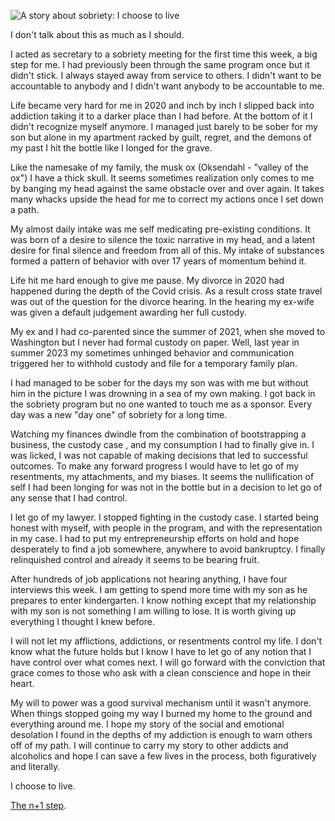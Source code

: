 ![A story about sobriety: I choose to
live](https://storage.googleapis.com/hox-io-blog-assets/2024-06-05-sobriety.webp)

I don't talk about this as much as I should.

I acted as secretary to a sobriety meeting for the first time this week, a big
step for me. I had previously been through the same program once but it didn't
stick. I always stayed away from service to others. I didn't want to be
accountable to anybody and I didn't want anybody to be accountable to me.

Life became very hard for me in 2020 and inch by inch I slipped back into
addiction taking it to a darker place than I had before. At the bottom of it I
didn't recognize myself anymore. I managed just barely to be sober for my son
but alone in my apartment racked by guilt, regret, and the demons of my past I
hit the bottle like I longed for the grave.

Like the namesake of my family, the musk ox (Oksendahl - "valley of the ox") I
have a thick skull. It seems sometimes realization only comes to me by banging
my head against the same obstacle over and over again. It takes many whacks
upside the head for me to correct my actions once I set down a path.

My almost daily intake was me self medicating pre-existing conditions. It was
born of a desire to silence the toxic narrative in my head, and a latent desire
for final silence and freedom from all of this. My intake of substances formed a
pattern of behavior with over 17 years of momentum behind it.

Life hit me hard enough to give me pause. My divorce in 2020 had happened during
the depth of the Covid crisis. As a result cross state travel was out of the
question for the divorce hearing. In the hearing my ex-wife was given a default
judgement awarding her full custody.

My ex and I had co-parented since the summer of 2021, when she moved to
Washington but I never had formal custody on paper. Well, last year in summer
2023 my sometimes unhinged behavior and communication triggered her to withhold
custody and file for a temporary family plan.

I had managed to be sober for the days my son was with me but without him in the
picture I was drowning in a sea of my own making. I got back in the sobriety
program but no one wanted to touch me as a sponsor. Every day was a new "day
one" of sobriety for a long time.

Watching my finances dwindle from the combination of bootstrapping a business,
the custody case , and my consumption I had to finally give in. I was licked, I
was not capable of making decisions that led to successful outcomes. To make any
forward progress I would have to let go of my resentments, my attachments, and
my biases. It seems the nullification of self I had been longing for was not in
the bottle but in a decision to let go of any sense that I had control.

I let go of my lawyer. I stopped fighting in the custody case. I started being
honest with myself, with people in the program, and with the representation in
my case. I had to put my entrepreneurship efforts on hold and hope desperately
to find a job somewhere, anywhere to avoid bankruptcy. I finally relinquished
control and already it seems to be bearing fruit.

After hundreds of job applications not hearing anything, I have four interviews
this week. I am getting to spend more time with my son as he prepares to enter
kindergarten. I know nothing except that my relationship with my son is not
something I am willing to lose. It is worth giving up everything I thought I
knew before.

I will not let my afflictions, addictions, or resentments control my life. I
don't know what the future holds but I know I have to let go of any notion that
I have control over what comes next. I will go forward with the conviction that
grace comes to those who ask with a clean conscience and hope in their heart.

My will to power was a good survival mechanism until it wasn't anymore. When
things stopped going my way I burned my home to the ground and everything around
me. I hope my story of the social and emotional desolation I found in the depths
of my addiction is enough to warn others off of my path. I will continue to
carry my story to other addicts and alcoholics and hope I can save a few lives
in the process, both figuratively and literally.

I choose to live.

[The n+1 step](https://open.spotify.com/album/49K6hYDEr5M3GxIBBxlPf9).
